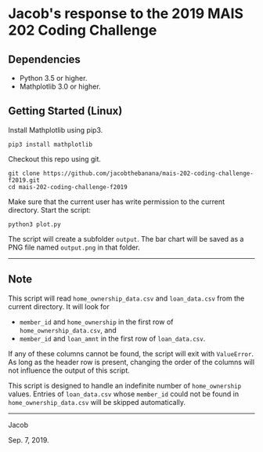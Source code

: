 # Jacob's response to the 2019 MAIS 202 Coding Challenge
## Dependencies
- Python 3.5 or higher.
- Mathplotlib 3.0 or higher.

## Getting Started (Linux)
Install Mathplotlib using pip3.
```
pip3 install mathplotlib
```

Checkout this repo using git.
```
git clone https://github.com/jacobthebanana/mais-202-coding-challenge-f2019.git
cd mais-202-coding-challenge-f2019
```

Make sure that the current user has write permission to the current directory. Start the script:
```
python3 plot.py
```

The script will create a subfolder `output`. The bar chart will be saved as a PNG file named  `output.png` in that folder.

---

## Note
This script will read `home_ownership_data.csv` and `loan_data.csv` from the current directory. It will look for
- `member_id` and `home_ownership` in the first row of `home_ownership_data.csv`, and
- `member_id` and `loan_amnt` in the first row of `loan_data.csv`. 

If any of these columns cannot be found, the script will exit with `ValueError`. As long as the header row is present, changing the order of the columns will not influence the output of this script.

This script is designed to handle an indefinite number of `home_ownership` values. Entries of `loan_data.csv` whose `member_id` could not be found in `home_ownership_data.csv` will be skipped automatically.

---
Jacob

Sep. 7, 2019.
